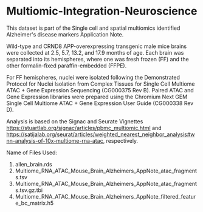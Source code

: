 # Multiomic-Integration-Neuroscience
This dataset is part of the Single cell and spatial multiomics identified Alzheimer's disease markers Application Note.

Wild-type and CRND8 APP-overexpressing transgenic male mice brains were collected at 2.5, 5.7, 13.2, and 17.9 months of age. Each brain was separated into its hemispheres, where one was fresh frozen (FF) and the other formalin-fixed paraffin-embedded (FFPE).

For FF hemispheres, nuclei were isolated following the Demonstrated Protocol for Nuclei Isolation from Complex Tissues for Single Cell Multiome ATAC + Gene Expression Sequencing (CG000375 Rev B). Paired ATAC and Gene Expression libraries were prepared using the Chromium Next GEM Single Cell Multiome ATAC + Gene Expression User Guide (CG000338 Rev D). 

Analysis is based on the Signac and Seurate Vignettes https://stuartlab.org/signac/articles/pbmc_multiomic.html and https://satijalab.org/seurat/articles/weighted_nearest_neighbor_analysis#wnn-analysis-of-10x-multiome-rna-atac, respectively.

Name of Files Used: 
1) allen_brain.rds
2) Multiome_RNA_ATAC_Mouse_Brain_Alzheimers_AppNote_atac_fragments.tsv
3) Multiome_RNA_ATAC_Mouse_Brain_Alzheimers_AppNote_atac_fragments.tsv.gz.tbi
4) Multiome_RNA_ATAC_Mouse_Brain_Alzheimers_AppNote_filtered_feature_bc_matrix.h5
